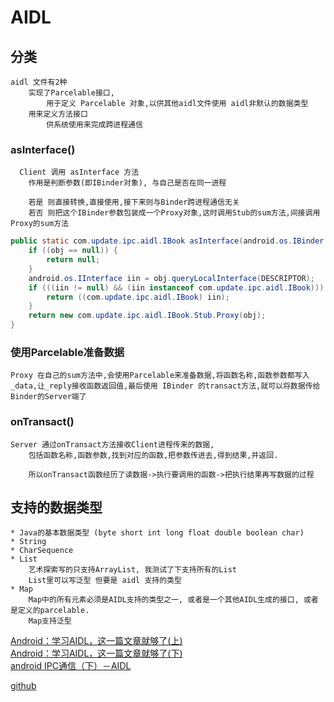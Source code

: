 # AIDL

## 分类

    aidl 文件有2种
        实现了Parcelable接口, 
            用于定义 Parcelable 对象,以供其他aidl文件使用 aidl非默认的数据类型
        用来定义方法接口
            供系统使用来完成跨进程通信

### asInterface()

      Client 调用 asInterface 方法
        作用是判断参数(即IBinder对象), 与自己是否在同一进程

        若是 则直接转换,直接使用,接下来则与Binder跨进程通信无关
        若否 则把这个IBinder参数包装成一个Proxy对象,这时调用Stub的sum方法,间接调用Proxy的sum方法

``` java
public static com.update.ipc.aidl.IBook asInterface(android.os.IBinder obj) {
    if ((obj == null)) {
        return null;
    }
    android.os.IInterface iin = obj.queryLocalInterface(DESCRIPTOR);
    if (((iin != null) && (iin instanceof com.update.ipc.aidl.IBook))) {
        return ((com.update.ipc.aidl.IBook) iin);
    }
    return new com.update.ipc.aidl.IBook.Stub.Proxy(obj);
}
```

### 使用Parcelable准备数据

    Proxy 在自己的sum方法中,会使用Parcelable来准备数据,将函数名称,函数参数都写入_data,让_reply接收函数返回值,最后使用 IBinder 的transact方法,就可以将数据传给Binder的Server端了

### onTransact()

    Server 通过onTransact方法接收Client进程传来的数据,
        包括函数名称,函数参数,找到对应的函数,把参数传进去,得到结果,并返回.
        
        所以onTransact函数经历了读数据->执行要调用的函数->把执行结果再写数据的过程

## 支持的数据类型

    * Java的基本数据类型 (byte short int long float double boolean char)
    * String
    * CharSequence
    * List 
        艺术探索写的只支持ArrayList, 我测试了下支持所有的List
        List里可以写泛型 但要是 aidl 支持的类型
    * Map 
        Map中的所有元素必须是AIDL支持的类型之一, 或者是一个其他AIDL生成的接口, 或者是定义的parcelable. 
        Map支持泛型



[Android：学习AIDL，这一篇文章就够了(上)](https://blog.csdn.net/luoyanglizi/article/details/51980630)<br/>
[Android：学习AIDL，这一篇文章就够了(下)](https://blog.csdn.net/luoyanglizi/article/details/52029091)<br/>
[android IPC通信（下）－AIDL](https://juejin.im/post/584d11e22f301e00572c779f)<br/>

[github](https://github.com/CodeLiuPu/IPC-demo.git)